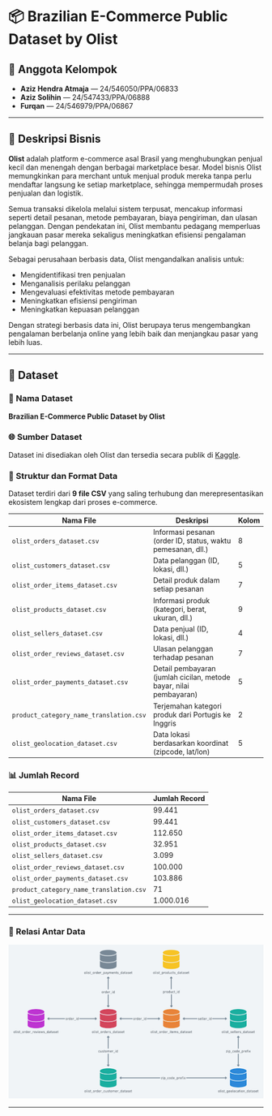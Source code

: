 # 📦 Brazilian E-Commerce Public Dataset by Olist

## 👥 Anggota Kelompok
- **Aziz Hendra Atmaja** — 24/546050/PPA/06833  
- **Aziz Solihin** — 24/547433/PPA/06888  
- **Furqan** — 24/546979/PPA/06867  

---

## 📝 Deskripsi Bisnis

**Olist** adalah platform e-commerce asal Brasil yang menghubungkan penjual kecil dan menengah dengan berbagai marketplace besar. Model bisnis Olist memungkinkan para merchant untuk menjual produk mereka tanpa perlu mendaftar langsung ke setiap marketplace, sehingga mempermudah proses penjualan dan logistik.

Semua transaksi dikelola melalui sistem terpusat, mencakup informasi seperti detail pesanan, metode pembayaran, biaya pengiriman, dan ulasan pelanggan. Dengan pendekatan ini, Olist membantu pedagang memperluas jangkauan pasar mereka sekaligus meningkatkan efisiensi pengalaman belanja bagi pelanggan.

Sebagai perusahaan berbasis data, Olist mengandalkan analisis untuk:
- Mengidentifikasi tren penjualan
- Menganalisis perilaku pelanggan
- Mengevaluasi efektivitas metode pembayaran
- Meningkatkan efisiensi pengiriman
- Meningkatkan kepuasan pelanggan

Dengan strategi berbasis data ini, Olist berupaya terus mengembangkan pengalaman berbelanja online yang lebih baik dan menjangkau pasar yang lebih luas.

---

## 📂 Dataset

### 🔖 Nama Dataset
**Brazilian E-Commerce Public Dataset by Olist**

### 🌐 Sumber Dataset
Dataset ini disediakan oleh Olist dan tersedia secara publik di [Kaggle](https://www.kaggle.com/datasets/olistbr/brazilian-ecommerce).

### 🧩 Struktur dan Format Data

Dataset terdiri dari **9 file CSV** yang saling terhubung dan merepresentasikan ekosistem lengkap dari proses e-commerce.

| Nama File                             | Deskripsi                                                                 | Kolom |
|--------------------------------------|---------------------------------------------------------------------------|-------|
| `olist_orders_dataset.csv`           | Informasi pesanan (order ID, status, waktu pemesanan, dll.)               | 8     |
| `olist_customers_dataset.csv`        | Data pelanggan (ID, lokasi, dll.)                                         | 5     |
| `olist_order_items_dataset.csv`      | Detail produk dalam setiap pesanan                                        | 7     |
| `olist_products_dataset.csv`         | Informasi produk (kategori, berat, ukuran, dll.)                          | 9     |
| `olist_sellers_dataset.csv`          | Data penjual (ID, lokasi, dll.)                                           | 4     |
| `olist_order_reviews_dataset.csv`    | Ulasan pelanggan terhadap pesanan                                         | 7     |
| `olist_order_payments_dataset.csv`   | Detail pembayaran (jumlah cicilan, metode bayar, nilai pembayaran)        | 5     |
| `product_category_name_translation.csv` | Terjemahan kategori produk dari Portugis ke Inggris                   | 2     |
| `olist_geolocation_dataset.csv`      | Data lokasi berdasarkan koordinat (zipcode, lat/lon)                      | 5     |

### 📊 Jumlah Record

| Nama File                             | Jumlah Record |
|--------------------------------------|----------------|
| `olist_orders_dataset.csv`           | 99.441         |
| `olist_customers_dataset.csv`        | 99.441         |
| `olist_order_items_dataset.csv`      | 112.650        |
| `olist_products_dataset.csv`         | 32.951         |
| `olist_sellers_dataset.csv`          | 3.099          |
| `olist_order_reviews_dataset.csv`    | 100.000        |
| `olist_order_payments_dataset.csv`   | 103.886        |
| `product_category_name_translation.csv` | 71          |
| `olist_geolocation_dataset.csv`      | 1.000.016      |

---

### 🧭 Relasi Antar Data

<img src="assets/data-relation.png" alt="Relasi data" width="600"/>

---

